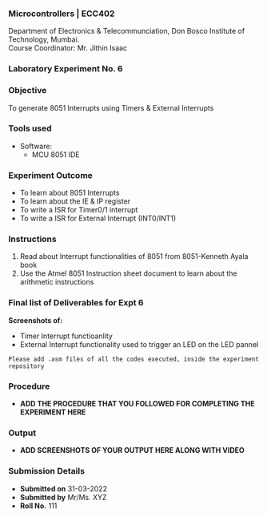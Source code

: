 ### Microcontrollers | ECC402 
Department of Electronics & Telecommunciation, 
Don Bosco Institute of Technology, Mumbai.  
Course Coordinator: Mr. Jithin Isaac

### Laboratory Experiment No. 6
 
### Objective  
To generate 8051 Interrupts using Timers & External Interrupts 
 
### Tools used  
- Software: 
  - MCU 8051 IDE 

### Experiment Outcome
-  To learn about 8051 Interrupts
-  To learn about the IE & IP register
-  To write a ISR for Timer0/1 interrupt
-  To write a ISR for External Interrupt (INT0/INT1)

### Instructions

1. Read about Interrupt functionalities of 8051 from 8051-Kenneth Ayala book
2. Use the Atmel 8051 Instruction sheet document to learn about the arithmetic instructions

### Final list of Deliverables for Expt 6

**Screenshots of:**
- Timer Interrupt functioanlity
- External Interrupt functionality used to trigger an LED on the LED pannel

`Please add .asm files of all the codes executed, inside the experiment repository`

### Procedure 
- **ADD THE PROCEDURE THAT YOU FOLLOWED FOR COMPLETING THE EXPERIMENT HERE**

### Output
- **ADD SCREENSHOTS OF YOUR OUTPUT HERE ALONG WITH VIDEO**  

### Submission Details
- **Submitted on** 31-03-2022
- **Submitted by** Mr/Ms. XYZ
- **Roll No.** 111

